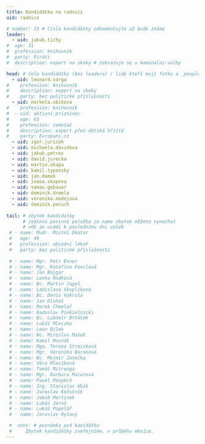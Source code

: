 ```yaml
---
title: Kandidátka na radnici
uid: radnice

# number: 13 # číslo kandidátky odkomentujte až bude známé
leader:
  - uid: jakub.tichy
#  age: 31
#  profession: knihovník
#  party: Piráti
#  description: expert na skoky # zobrazuje se v komunalni-volby

head: # čelo kandidátky (bez leadera) / lidé kteří mají fotku a _people/jmeno.md
  - uid: leonard.varga
#    profession: knihovník
#    description: expert na skoky
#    party: bez politické příslušnosti
  - uid: marketa.ubikova
#    profession: knihovník
#  - uid: aktivni.priznivec
#    age: 63
#    profession: zametač
#    description: expert přes dětská hřiště
#    party: Evropani.cz
  - uid: igor.juricek
  - uid: michaela.davidova
  - uid: jakub.petros
  - uid: david.jurecka
  - uid: martin.skapa
  - uid: kamil.typovsky
  - uid: jan.damek
  - uid: ivana.skapova
  - uid: tomas.gebauer
  - uid: dominik.drmela
  - uid: veronika.madejova
  - uid: dominik.pecuch
  
tail: # zbytek kandidatky
      # jedinná povinná položka je name zbytek můžete vynechat
      # věk se uvádí k poslednímu dni voleb
 # - name: Mudr. Místní Dkotor
 #   age: 49
 #   profession: obvodní lékař
 #   party: bez politické příslušnosti
 
 # - name: Mgr. Petr Exner
 # - name: Mgr. Kateřina Fenclová
 # - name: Jan Bajgar
 # - name: Lenka Rodková
 # - name: Bc. Martin Jagoš
 # - name: Ladislava Skuplíková
 # - name: Bc. Denis Výkruta
 # - name: Jan Dluhoš
 # - name: Marek Chmelař
 # - name: Radoslav Piekielnicki
 # - name: Bc. Lubomír Brháček
 # - name: Lukáš Mleczko
 # - name: Leon Bílek
 # - name: Bc. Miroslav Mašek
 # - name: Kamil Rusnák
 # - name: Mga. Tereza Strmisková
 # - name: Mgr. Veronika Baranová
 # - name: Bc. Mojmír Janečka
 # - name: Věra Mleczková
 # - name: Tomáš Mitrenga
 # - name: Mgr. Barbora Macurová
 # - name: Pavel Pospěch
 # - name: Ing. Stanislav Ubík
 # - name: Jaroslav Kožušník
 # - name: Jakub Martinek
 # - name: Lukáš Jaroš
 # - name: Lukáš Popelář
 # - name: Jaroslav Ryšavý

 #  note: # poznámka pod kanidátku
 #     Zbytek kandidátky zveřejníme, v průběhu měsíce.
---
```




